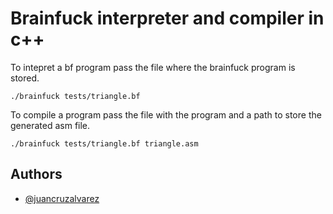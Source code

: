 
# Brainfuck interpreter and compiler in c++

To intepret a bf program pass the file where the brainfuck program is stored.

```./brainfuck tests/triangle.bf```

To compile a program pass the file with the program and a path to store the generated asm file.

```./brainfuck tests/triangle.bf triangle.asm```


## Authors

- [@juancruzalvarez](https://www.github.com/juancruzalvarez)

